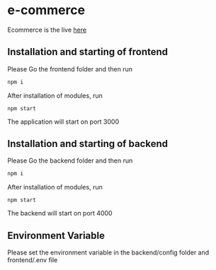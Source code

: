 # e-commerce

Ecommerce is the live [here](https://ecommerce0010.netlify.app)

## Installation and starting of frontend

Please Go the frontend folder and then run

```node.js
npm i
```

After installation of modules, run

```
npm start
```

The application will start on port 3000

## Installation and starting of backend

Please Go the backend folder and then run

```node.js
npm i
```

After installation of modules, run

```
npm start
```

The backend will start on port 4000

 ## Environment Variable

Please set the environment variable in the backend/config folder and frontend/.env file 
